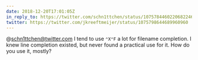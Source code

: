 ```yaml
---
date: 2018-12-20T17:01:05Z
in_reply_to: https://twitter.com/schn1ttchen/status/1075784460220682246
twitter: https://twitter.com/jkreeftmeijer/status/1075798644689960960
---
```

@schn1ttchen@twitter.com I tend to use `⌃X⌃F` a lot for filename completion. I knew line completion existed, but never found a practical use for it. How do you use it, mostly?
